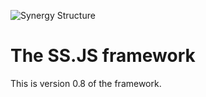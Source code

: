 ![Synergy Structure](http://synergystructure.com/logo-f-gh.svg)

# The SS.JS framework

This is version 0.8 of the framework.

